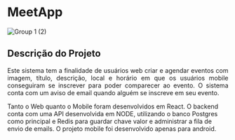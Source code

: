 # MeetApp

![Group 1 (2)](https://user-images.githubusercontent.com/34634532/90909887-d8d5ed00-e3ac-11ea-93ae-534c6a4a3ef1.png)

## Descrição do Projeto
<p align="justify"> Este sistema tem a finalidade de usuários web criar e agendar eventos com imagem, título, descrição, local e horário em que os usuários mobile conseguiram se inscrever para poder comparecer ao evento. O sistema conta com um aviso de email quando alguém se inscreve em seu evento.</p>


Tanto o Web quanto o Mobile foram desenvolvidos em React.
O backend conta com uma API desenvolvida em NODE, utilizando o banco Postgres como principal e Redis para guardar chave valor e administrar a fila de envio de emails.
O projeto mobile foi desenvolvido apenas para android.
